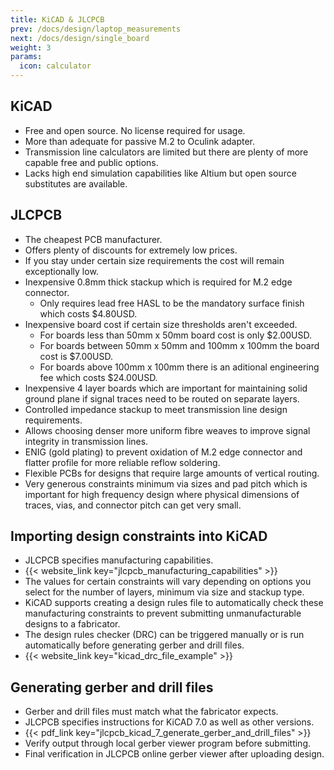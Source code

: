 ```yaml
---
title: KiCAD & JLCPCB
prev: /docs/design/laptop_measurements
next: /docs/design/single_board
weight: 3
params:
  icon: calculator
---
```


## KiCAD
- Free and open source. No license required for usage.
- More than adequate for passive M.2 to Oculink adapter.
- Transmission line calculators are limited but there are plenty of more capable free and public options.
- Lacks high end simulation capabilities like Altium but open source substitutes are available.

## JLCPCB
- The cheapest PCB manufacturer.
- Offers plenty of discounts for extremely low prices.
- If you stay under certain size requirements the cost will remain exceptionally low.
- Inexpensive 0.8mm thick stackup which is required for M.2 edge connector.
    - Only requires lead free HASL to be the mandatory surface finish which costs $4.80USD.
- Inexpensive board cost if certain size thresholds aren't exceeded.
    - For boards less than 50mm x 50mm board cost is only $2.00USD.
    - For boards between 50mm x 50mm and 100mm x 100mm the board cost is $7.00USD.
    - For boards above 100mm x 100mm there is an aditional engineering fee which costs $24.00USD.
- Inexpensive 4 layer boards which are important for maintaining solid ground plane if signal traces need to be routed on separate layers.
- Controlled impedance stackup to meet transmission line design requirements.
- Allows choosing denser more uniform fibre weaves to improve signal integrity in transmission lines.
- ENIG (gold plating) to prevent oxidation of M.2 edge connector and flatter profile for more reliable reflow soldering.
- Flexible PCBs for designs that require large amounts of vertical routing.
- Very generous constraints minimum via sizes and pad pitch which is important for high frequency design where physical dimensions of traces, vias, and connector pitch can get very small.

## Importing design constraints into KiCAD
- JLCPCB specifies manufacturing capabilities.
- {{< website_link key="jlcpcb_manufacturing_capabilities" >}}
- The values for certain constraints will vary depending on options you select for the number of layers, minimum via size and stackup type.
- KiCAD supports creating a design rules file to automatically check these manufacturing constraints to prevent submitting unmanufacturable designs to a fabricator.
- The design rules checker (DRC) can be triggered manually or is run automatically before generating gerber and drill files.
- {{< website_link key="kicad_drc_file_example" >}}

## Generating gerber and drill files
- Gerber and drill files must match what the fabricator expects.
- JLCPCB specifies instructions for KiCAD 7.0 as well as other versions.
- {{< pdf_link key="jlcpcb_kicad_7_generate_gerber_and_drill_files" >}}
- Verify output through local gerber viewer program before submitting.
- Final verification in JLCPCB online gerber viewer after uploading design.
